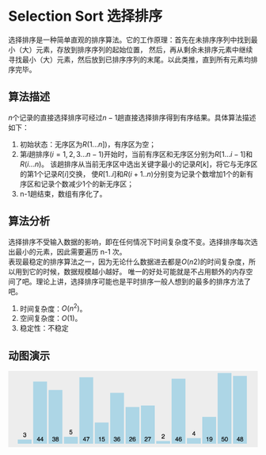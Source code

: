 # Selection Sort 选择排序
选择排序是一种简单直观的排序算法。它的工作原理：首先在未排序序列中找到最小（大）元素，存放到排序序列的起始位置，
然后，再从剩余未排序元素中继续寻找最小（大）元素，然后放到已排序序列的末尾。以此类推，直到所有元素均排序完毕。

## 算法描述
$n$个记录的直接选择排序可经过$n-1$趟直接选择排序得到有序结果。具体算法描述如下：
1. 初始状态：无序区为$R(1...n])$，有序区为空；
2. 第$i$趟排序$(i=1,2,3...n-1)$开始时，当前有序区和无序区分别为$R[1...i-1]$和$R(i...n)$。
该趟排序从当前无序区中选出关键字最小的记录$R[k]$，将它与无序区的第1个记录$R[i]$交换，
使$R[1..i]$和$R(i+1..n)$分别变为记录个数增加1个的新有序区和记录个数减少1个的新无序区；
3. n-1趟结束，数组有序化了。

## 算法分析
选择排序不受输入数据的影响，即在任何情况下时间复杂度不变。选择排序每次选出最小的元素，因此需要遍历 n-1 次。<br>
表现最稳定的排序算法之一，因为无论什么数据进去都是$O(n2)$的时间复杂度，所以用到它的时候，数据规模越小越好。
唯一的好处可能就是不占用额外的内存空间了吧。理论上讲，选择排序可能也是平时排序一般人想到的最多的排序方法了吧。
1. 时间复杂度：$O(n^2)$。
2. 空间复杂度：$O(1)$。
3. 稳定性：不稳定

## 动图演示
![](https://github.com/pchen12567/picture_store/blob/master/Algorithm/selectionSort_01.gif?raw=true)
